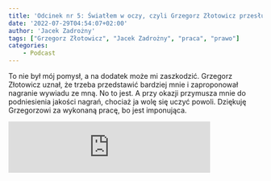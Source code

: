 ```yaml
---
title: 'Odcinek nr 5: Światłem w oczy, czyli Grzegorz Złotowicz przesłuchuje mnie w krzyżowym ogniu pytań'
date: '2022-07-29T04:54:07+02:00'
author: 'Jacek Zadrożny'
tags: ["Grzegorz Złotowicz", "Jacek Zadrożny", "praca", "prawo"]
categories:
    - Podcast
---
```

To nie był mój pomysł, a na dodatek może mi zaszkodzić. Grzegorz Złotowicz uznał, że trzeba przedstawić bardziej mnie i zaproponował nagranie wywiadu ze mną. No to jest. A przy okazji przymusza mnie do podniesienia jakości nagrań, chociaż ja wolę się uczyć powoli. Dziękuję Grzegorzowi za wykonaną pracę, bo jest imponująca.


<iframe src="https://anchor.fm/jaczad/embed/episodes/wiatem-w-oczy--czyli-Grzegorz-Zotowicz-przesuchuje-mnie-w-krzyowym-ogniu-pyta-e1lnkkm" height="102px" width="400px" frameborder="0" scrolling="no"></iframe>
